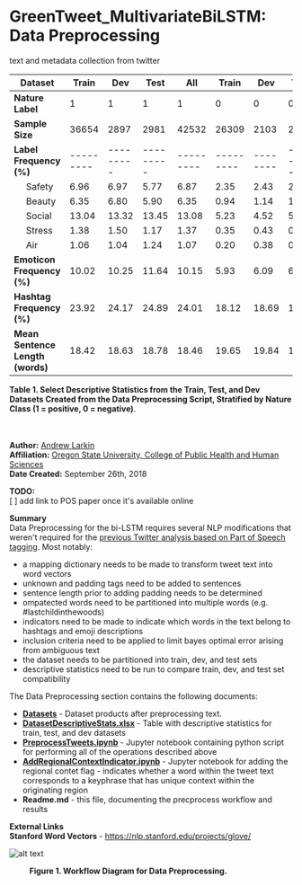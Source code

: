 # GreenTweet_MultivariateBiLSTM: Data Preprocessing
text and metadata collection from twitter




 **Dataset** | Train | Dev | Test |All | Train | Dev | Test | All 
 ------------ | ------------- | ------------- | ------------- | ------------- | ------------- | ------------ | ------------- | ------------ 
**Nature Label** |1|1|1|1|0|0|0|0|
**Sample Size** | 36654 | 2897 | 2981 | 42532 | 26309 | 2103 | 2019 | 30341 
**Label Frequency (%)** |  --------- | --------- | --------- | --------- | --------- | -------- | --------- | -------- 
&nbsp;&nbsp;&nbsp;&nbsp; Safety | 6.96 | 6.97 | 5.77 | 6.87 | 2.35 | 2.43 | 2.23 |2.34 |
&nbsp;&nbsp;&nbsp;&nbsp; Beauty | 6.35 | 6.80 | 5.90 | 6.35 | 0.94 | 1.14 | 1.19 | 0.97 |
&nbsp;&nbsp;&nbsp;&nbsp; Social | 13.04 | 13.32 | 13.45 | 13.08 | 5.23 | 4.52 | 5.05 | 5.18 |
&nbsp;&nbsp;&nbsp;&nbsp; Stress | 1.38 | 1.50 | 1.17 | 1.37 | 0.35 | 0.43 | 0.50 | 0.36 |
&nbsp;&nbsp;&nbsp;&nbsp; Air | 1.06 | 1.04 | 1.24 | 1.07 | 0.20 | 0.38 | 0.01 | 0.20 |
**Emoticon Frequency (%)** | 10.02 | 10.25 | 11.64 | 10.15 | 5.93 | 6.09 | 6.29 | 5.96 |
**Hashtag Frequency (%)** | 23.92 | 24.17 | 24.89 | 24.01 | 18.12 | 18.69 | 16.94 | 18.08 |
**Mean Sentence Length (words)** | 18.42 | 18.63 | 18.78 | 18.46 | 19.65 | 19.84 | 19.47 | 19.65 |

**Table 1.  Select Descriptive Statistics from the Train, Test, and Dev Datasets Created from the Data Preprocessing Script, Stratified by Nature Class (1 = positive, 0 = negative)**. <br> <br> <br>





**Author:** [Andrew Larkin](https://www.linkedin.com/in/andrew-larkin-525ba3b5/) <br>
**Affiliation:** [Oregon State University, College of Public Health and Human Sciences](https://health.oregonstate.edu/) <br>
**Date Created:** September 26th, 2018 <br>

**TODO:** <br>
[ ] add link to POS paper once it's available online <br>

**Summary** <br>
Data Preprocessing for the bi-LSTM requires several NLP modifications that weren't required for the [previous Twitter analysis based on Part of Speech tagging](https://github.com/larkinandy/Portland_UrbanNature_Twitter).  Most notably:
- a mapping dictionary needs to be made to transform tweet text into word vectors <br>
- unknown and padding tags need to be added to sentences <br>
- sentence length prior to adding padding needs to be determined <br>
- ompatected words need to be partitioned into multiple words (e.g. #lastchildinthewoods) <br>
- indicators need to be made to indicate which words in the text belong to hashtags and emoji descriptions <br>
- inclusion criteria need to be applied to limit bayes optimal error arising from ambiguous text <br>
- the dataset needs to be partitioned into train, dev, and test sets <br>
- descriptive statistics need to be run to compare train, dev, and test set compatibility <br>

The Data Preprocessing section contains the following documents:
- [**Datasets**](./datasets) - Dataset products after preprocessing text. <br>
- [**DatasetDescriptiveStats.xlsx**](./DatasetDescriptiveStats.xlsx) - Table with descriptive statistics for train, test, and dev datasets
- [**PreprocessTweets.ipynb**](./PreprocessTweets.ipynb) - Jupyter notebook containing python script for performing all of the operations described above <br>
- [**AddRegionalContextIndicator.ipynb**](./AddRegionalContextIndicator.ipynb) - Jupyter notebook for adding the regional contet flag - indicates whether a word within the tweet text corresponds to a keyphrase that has unique context within the originating region <br>
- **Readme.md** - this file, documenting the precprocess workflow and results

**External Links** <br>
**Stanford Word Vectors** - https://nlp.stanford.edu/projects/glove/ <br>



![alt text](https://raw.githubusercontent.com/larkinandy/GreenTweet_MultivariateBiLSTM/master/DataPreprocessing/images/preProcessingWorkflow.png)

&nbsp;&nbsp;&nbsp;&nbsp;&nbsp;&nbsp;&nbsp;&nbsp; **Figure 1.  Workflow Diagram for Data Preprocessing.** <br>
